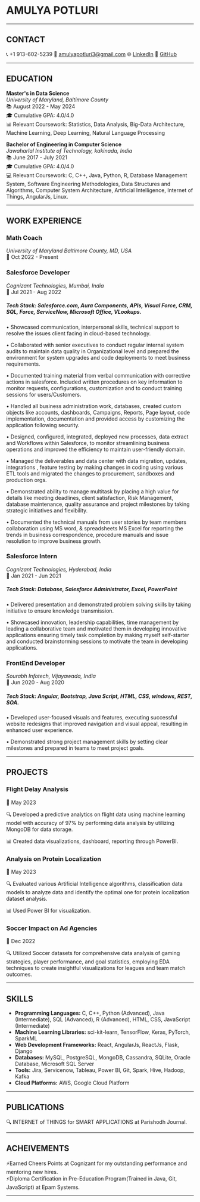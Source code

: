 # **AMULYA POTLURI**
---

## **CONTACT**
📞 +1 913-602-5239
📧 amulyapotluri3@gmail.com
🌐 [LinkedIn](https://www.linkedin.com/in/amulyapotluri/)
🚀 [GitHub](https://github.com/Amulya601)

---
## **EDUCATION**

**Master's in Data Science**  
*University of Maryland, Baltimore County*  
📚 August 2022 - May 2024  
🎓 Cumulative GPA: 4.0/4.0  
📊 Relevant Coursework: Statistics, Data Analysis, Big-Data Architecture, Machine Learning, Deep Learning, Natural Language Processing

**Bachelor of Engineering in Computer Science**  
*Jawaharlal Institute of Technology, kakinada, India*  
📚 June 2017 - July 2021  
🎓 Cumulative GPA: 4.0/4.0  
💻 Relevant Coursework: C, C++, Java, Python, R, Database Management System, Software Engineering Methodologies, Data Structures and Algorithms, Computer System Architecture, Artificial Intelligence, Internet of Things, AngularJs, Linux.

---
## **WORK EXPERIENCE**
### **Math Coach**  
*University of Maryland Baltimore County, MD, USA*  
📅 Oct 2022 - Present  

### **Salesforce Developer**  
*Cognizant Technologies, Mumbai, India*  
📅 Jul 2021 - Aug 2022  
##### **Tech Stack:** Salesforce.com, Aura Components, APIs, Visual Force, CRM, SQL, Force, ServiceNow, Microsoft Office, VLookups.
•	Showcased communication, interpersonal skills, technical support to resolve the issues client facing in cloud-based technology.

•	Collaborated with senior executives to conduct regular internal system audits to maintain data quality in Organizational level and prepared the environment for system upgrades and code deployments to meet business requirements.

•	Documented training material from verbal communication with corrective actions in salesforce. Included written procedures on key information to monitor requests, configurations, customization and to conduct training sessions for users/Customers.

•	Handled all business administration work, databases, created custom objects like accounts, dashboards, Campaigns, Reports, Page layout, code implementation, documentation and provided access by customizing the application following security.

•	Designed, configured, integrated, deployed new processes, data extract and Workflows within Salesforce, to monitor streamlining business operations and improved the efficiency to maintain user-friendly domain.

•	Managed the deliverables and data center with data migration, updates, integrations , feature testing by making changes in coding using various ETL tools and migrated the changes to procurement, sandboxes and production orgs. 

•	Demonstrated ability to manage multitask by placing a high value for details like meeting deadlines, client satisfaction, Risk Management, database maintenance, quality assurance and project milestones by taking strategic initiatives and flexibility.

•	Documented the technical manuals from user stories by team members collaboration using MS word, & spreadsheets MS Excel for reporting the trends in business correspondence, procedure manuals and issue resolution to improve business growth.

### **Salesforce Intern**  
*Cognizant Technologies, Hyderabad, India*  
📅 Jan 2021 - Jun 2021
##### **Tech Stack:** Database, Salesforce Administrator, Excel, PowerPoint
•	Delivered presentation and demonstrated problem solving skills by taking initiative to ensure knowledge transmission. 

•	Showcased innovation, leadership capabilities, time management by leading a collaborative team and motivated them in developing innovative applications ensuring timely task completion by making myself self-starter and conducted brainstorming sessions to motivate the team in developing applications.

### **FrontEnd Developer**  
*Sourabh Infotech, Vijayawada, India*  
📅 Jun 2020 - Aug 2020
##### **Tech Stack:** Angular, Bootstrap, Java Script, HTML, CSS, windows, REST, SOA.
•	Developed user-focused visuals and features, executing successful website redesigns that improved navigation and visual appeal, resulting in enhanced user experience.

•	Demonstrated strong project management skills by setting clear milestones and prepared in teams to meet project goals.

---
## **PROJECTS**
### **Flight Delay Analysis**  
📅 May 2023

🔍 Developed a predictive analytics  on flight data using machine learning model with accuracy of 97% by performing data analysis by utilizing MongoDB for data storage.

📊 Created data visualizations, dashboard, reporting through PowerBI.

### **Analysis on Protein Localization**  
📅 May 2023

🔍 Evaluated various Artificial Intelligence algorithms, classification data models to analyze data and identify the optimal one for protein localization dataset analysis. 

📊 Used Power BI for visualization.

### **Soccer Impact on Ad Agencies**  
📅 Dec 2022

🔍 Utilized Soccer datasets for comprehensive data analysis of gaming strategies, player performance, and goal statistics, employing EDA techniques to create insightful visualizations for leagues and team match outcomes.

---
## **SKILLS**
- **Programming Languages:** C, C++, Python (Advanced), Java (Intermediate), SQL (Advanced), R (Advanced), HTML, CSS, JavaScript (Intermediate)
- **Machine Learning Libraries:** sci-kit-learn, TensorFlow, Keras, PyTorch, SparkML
- **Web Development Frameworks:** React, AngularJs, ReactJs, Flask, Django
- **Databases:** MySQL, PostgreSQL, MongoDB, Cassandra, SQLite, Oracle Database, Microsoft SQL Server
- **Tools:** Jira, Servicenow, Tableau, Power BI, Git, Spark, Hive, Hadoop, Kafka
- **Cloud Platforms:** AWS, Google Cloud Platform
  
---
## **PUBLICATIONS**
🔍 INTERNET of THINGS for SMART APPLICATIONS at Parishodh Journal.

----
## **ACHEIVEMENTS**
⚡Earned Cheers Points at Cognizant for my outstanding performance and mentoring new hires.    
⚡Diploma Certification in Pre-Education Program(Trained in Java, Git, JavaScript) at Epam Systems.

---



